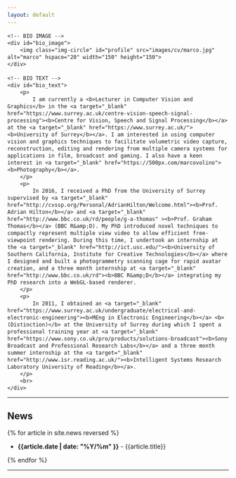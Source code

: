 ```yaml
---
layout: default
---
```


<!-- BIO SECTION -->
<div class="container" id="bio">

	<!-- BIO IMAGE -->
	<div id="bio_image">
		<img class="img-circle" id="profile" src="images/cv/marco.jpg" alt="marco" hspace="20" width="150" height="150">
	</div>
	
	<!-- BIO TEXT -->
	<div id="bio_text">
		<p>
			I am currently a <b>Lecturer in Computer Vision and Graphics</b> in the <a target="_blank" href="https://www.surrey.ac.uk/centre-vision-speech-signal-processing"><b>Centre for Vision, Speech and Signal Processing</b></a> at the <a target="_blank" href="https://www.surrey.ac.uk/"><b>University of Surrey</b></a>. I am interested in using computer vision and graphics techniques to facilitate volumetric video capture, reconstruction, editing and rendering from multiple camera systems for applications in film, broadcast and gaming. I also have a keen interest in <a target="_blank" href="https://500px.com/marcovolino"><b>Photography</b></a>.
		</p>
		<p>
			In 2016, I received a PhD from the University of Surrey supervised by <a target="_blank" href="http://cvssp.org/Personal/AdrianHilton/Welcome.html"><b>Prof. Adrian Hilton</b></a> and <a target="_blank" href="http://www.bbc.co.uk/rd/people/g-a-thomas" ><b>Prof. Graham Thomas</b></a> (BBC R&amp;D). My PhD introduced novel techniques to compactly represent multiple view video to allow efficient free-viewpoint rendering. During this time, I undertook an internship at the <a target="_blank" href="http://ict.usc.edu/"><b>University of Southern California, Institute for Creative Technologies</b></a> where I designed and built a photogrammetry scanning cage for rapid avatar creation, and a three month internship at <a target="_blank" href="http://www.bbc.co.uk/rd"><b>BBC R&amp;D</b></a> integrating my PhD research into a WebGL-based renderer.
		</p>
		<p>
			In 2011, I obtained an <a target="_blank" href="https://www.surrey.ac.uk/undergraduate/electrical-and-electronic-engineering"><b>MEng in Electronic Engineering</b></a> <b>(Distinction)</b> at the University of Surrey during which I spent a professional training year at <a target="_blank" href="https://www.sony.co.uk/pro/products/solutions-broadcast"><b>Sony Broadcast and Professional Research Labs</b></a> and a three month summer internship at the <a target="_blank" href="http://www.isr.reading.ac.uk/"><b>Intelligent Systems Research Laboratory University of Reading</b></a>.
		</p>
		<br>
	</div>
</div>
<hr>

## News 
<div class="container" id="news">
{% for article in site.news reversed %}
<ul>
<li><b>{{article.date | date: "%Y/%m" }}</b> - {{article.title}}</li>
</ul>
{% endfor %}
</div>
<hr>
